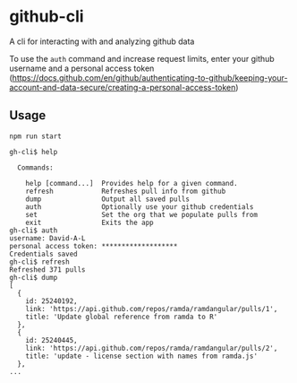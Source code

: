 # github-cli
A cli for interacting with and analyzing github data

To use the `auth` command and increase request limits, enter your github username and a personal access token (https://docs.github.com/en/github/authenticating-to-github/keeping-your-account-and-data-secure/creating-a-personal-access-token)

## Usage
```npm run start```
```
gh-cli$ help

  Commands:

    help [command...]  Provides help for a given command.
    refresh            Refreshes pull info from github
    dump               Output all saved pulls
    auth               Optionally use your github credentials
    set                Set the org that we populate pulls from
    exit               Exits the app
gh-cli$ auth
username: David-A-L
personal access token: *******************
Credentials saved
gh-cli$ refresh
Refreshed 371 pulls
gh-cli$ dump
[
  {
    id: 25240192,
    link: 'https://api.github.com/repos/ramda/ramdangular/pulls/1',
    title: 'Update global reference from ramda to R'
  },
  {
    id: 25240445,
    link: 'https://api.github.com/repos/ramda/ramdangular/pulls/2',
    title: 'update - license section with names from ramda.js'
  },
...
```